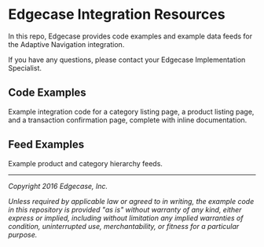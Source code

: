 # Edgecase Integration Resources

In this repo, Edgecase provides code examples and example data feeds for the Adaptive Navigation integration.

If you have any questions, please contact your Edgecase Implementation Specialist.

## Code Examples

Example integration code for a category listing page, a product listing page, and a transaction confirmation page, complete with inline documentation.

## Feed Examples

Example product and category hierarchy feeds.

---

_Copyright 2016 Edgecase, Inc._

_Unless required by applicable law or agreed to in writing, the example code in this repository is provided "as is" without warranty of any kind, either express or implied, including without limitation any implied warranties of condition, uninterrupted use, merchantability, or fitness for a particular purpose._
